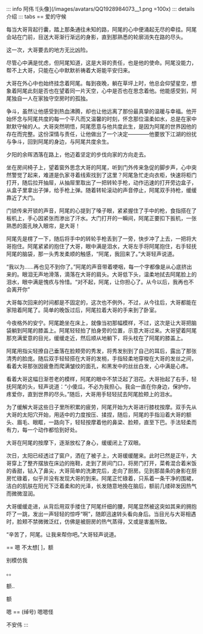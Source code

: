 ::: info 阿伟
![头像](/images/avatars/QQ1928984073__1.png =100x)
::: details 介绍
::: tabs
== 爱的守候

每当大哥背起行囊，踏上那条通往未知的路，阿尾的心中便涌起无尽的牵挂。阿尾会站在门前，目送大哥渐行渐远的身影，直到那熟悉的轮廓消失在路的尽头。

这一次，大哥要去的地方无比凶险。

尽管心中满是忧虑，但阿尾知道，这是大哥的责任，也是他的使命。阿尾没能力，帮不上大哥，只能在心中默默祈祷着大哥能平安归来。

大哥在外心中也始终挂念着阿尾。每到夜晚，躺在草坪上时，他总会仰望星空，想象着阿尾此刻是否也在望着同一片天空，心中是否也在思念着他。他能感受到，阿尾独自一人在家独守空房时的孤独。

争斗，虽然让他感受到热血沸腾，却也让他远离了那份最真挚的温暖与幸福。他开始怀念与阿尾共度的每一个平凡而又温馨的时刻，怀念那位温柔如水，总是在家中默默守候的人。大哥突然明悟，阿尾愿意与他共度此生，是因为阿尾的世界因他的存在而完整。这份深情与责任，让他做出了一个决定————他要放下江湖的纷扰与争斗，回到阿尾的身边，与阿尾共度余生。


夕阳的余晖洒落在路上，他迈着坚定的步伐向家的方向走去。

坐在房间椅子上，望着窗外思念大哥的阿尾，听到门外传来急促的脚步声，心中突然警觉了起来，难道是仇家寻着线索找到了这里？阿尾急忙走向衣柜，快速将柜门打开，随后拉开抽屉，从抽屉里取出了一把转轮手枪，动作迅速的打开旁边盒子，从盒子里拿出子弹，给手枪上弹。随着转轮滚动的声音停止，阿尾双手持枪，缓缓靠近了大门。

门锁传来开锁的声音，阿尾的心提到了嗓子眼，紧紧握住了手中的枪，食指搭在了板机上，手心因紧张而渗出了汗水。大门打开的一瞬间，阿尾正要扣下扳机，一张熟悉的面孔映入眼帘，是大哥！

阿尾先是楞了一下，随后将手中的转轮手枪丢到了一旁，快步冲了上去，一把将大哥抱住。阿尾紧紧的抱住了大哥，眼中满是泪水，大哥左手将阿尾抱住，右手轻抚阿尾的脑袋，那一头秀发柔顺的触感，“阿尾，我回来了。”大哥轻声说道。

“我以为……再也见不到你了。”阿尾的声音带着哽咽，每一个字都像是从心底挤出来的。眼泪无声地滑落，滴落在大哥的肩头。大哥低下头，温柔地拭去阿尾脸上的泪水，眼中满是愧疚与怜惜。“对不起，阿尾，让你担心了。从今以后，我再也不会离开你”

大哥每次回来的时间都是不固定的，这次也不例外，不过，从今往后，大哥都能在家陪着阿尾了。简单的晚饭过后，阿尾拉着大哥的手来到了卧室。

今夜格外的安宁。阿尾跪坐在床上，就像当初那幅模样，不过，这次是让大哥把脑袋躺到阿尾的膝盖上。阿尾轻轻拍了拍身旁的位置，示意大哥过来。大哥望着阿尾那充满爱意的目光，缓缓走近，然后顺从地躺下，将头枕在了阿尾的膝盖上。

阿尾用指尖轻撩自己垂落在脸颊旁的秀发，将秀发别到了自己的耳后，露出了那张清秀的脸庞。随后双手轻轻搭在大哥的发梢，手指轻柔地穿梭在大哥的发丝之间，看着大哥那张因疲惫而爬满皱纹的面孔，和黑发中的丝丝白发，心中满是心疼。

看着大哥这幅日渐苍老的模样，阿尾的眼中不禁泛起了泪花。大哥抬起了右手，轻抚阿尾的头，轻声说道：“小傻瓜，不必为我担心。我会一直在你身边，保护你，疼爱你，直到世界的尽头。”随后，大哥用手轻轻拭去阿尾脸颊上的泪水。

为了缓解大哥这些日子里所积累的疲劳，阿尾开始为大哥进行膝枕按摩。双手先从大哥的太阳穴开始，用适中的力度按压、揉捏，随后，阿尾的手指沿着大哥的额头、眉毛、眼眶，一路向下，轻轻按摩着他的鼻梁、脸颊，直至下巴。手法轻柔而有力，每一个动作都恰到好处。

大哥在阿尾的按摩下，逐渐放松了身心，缓缓闭上了双眼。


次日，太阳已经透过了窗户，洒在了被子上，大哥缓缓醒来。此时已然是正午，大哥穿上了整齐摆放在床边的拖鞋，走到了房间门口，将房门打开，菜肴混合着米饭的香甜，钻入了鼻尖，大哥简单的洗漱完后，走向了厨房。见到那苗条的身影在厨房忙碌着，似乎并没有发现大哥的到来。阿尾正忙碌着，只系着一条干净的围裙，洁白的肌肤在阳光下泛着柔和的光泽，长发随意地挽在脑后，额前几缕碎发因热气而微微湿润。

大哥缓缓走进，从背后用双手搂住了阿尾纤细的腰，阿尾显然被这突如其来的拥抱吓了一跳，发出一声轻轻的惊呼“啊”，随即迅速转头看向身后。当目光与大哥相遇时，脸颊不禁微微泛红，仿佛是被厨房的热气蒸得，又或是害羞所致。

“辛苦了，阿尾。让我来帮你吧。”大哥轻声说道。


== 嗯
不太想[ ]，额

别模仿我

。。

额..

额

嗯
== (绰号)
嗯嗯怪

不安伟
:::